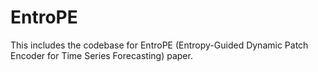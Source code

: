 # EntroPE
This includes the codebase for EntroPE (Entropy-Guided Dynamic Patch Encoder for Time Series Forecasting) paper.
